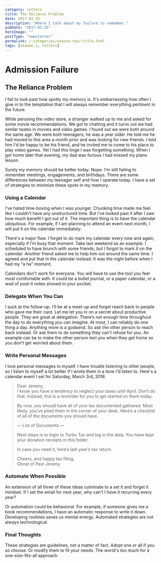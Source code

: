 ```yaml
---
category: letters
title: The Reliance Problem
date: 2017-02-25
description: "Where I talk about my failure to remember."
pubDate: "2017-02-25"
heroImage: ""
postType: "newsletter"
permalink: /:categories/season-two/:title.html
tags: [season_2, letters]
---
```


# Admission Failure

## The Reliance Problem

I fail to look past how spotty my memory is. It's embarrassing how often I give in to the temptation that I will always remember everything pertinent in the future.

While perusing the video store, a stranger walked up to me and asked for some movie recommendations. We got to chatting and it turns out we had similar tastes in movies and video games. I found out we were both around the same age. We were both teenagers; he was a year older. He told me he had moved to this area a month prior and was looking for new friends. I told him I'd be happy to be his friend, and he invited me to come to his place to play video games. Yet I had this tinge I was forgetting something. When I got home later that evening, my dad was furious I had missed my piano lesson.

Surely my memory should be better today. Nope. I’m still failing to remember meetings, engagements, and birthdays. There are some differences between my teenager self and how I operate today. I have a set of strategies to minimize these spots in my memory.

### Using a Calendar

I’ve hated time-boxing when I was younger. Chunking time made me feel like I couldn’t have any unstructured time. But I’ve looked past it after I saw how much benefit I got out of it. The important thing is to have the calendar ubiquitous. For example, if I am planning to attend an event next month, I will put it on the calendar immediately.

There's a major flaw. I forget to do mark my calendar every now and again, especially if I’m busy that moment. Take last weekend as an example. I scheduled to have brunch with some friends, but I forgot to mark it on the calendar. Another friend asked me to help him out around the same time. I agreed and put that in the calendar instead. It was the night before when I had my “a ha” moment.

Calendars don't work for everyone. You will have to use the tool you feel most comfortable with. It could be a bullet journal, or a paper calendar, or a wad of post-it notes shoved in your pocket.

### Delegate When You Can

I suck at the follow-up. I’ll be at a meet-up and forget reach back to people who gave me their card. Let me let you in on a secret about productive people. They are great at delegation. There’s not enough time throughout the day to do everything you can imagine. At most, I can reliably do one thing a day. Anything more is a godsend. So ask the other person to reach back instead. Or ask them to do something they can't refuse for you. An example can be to make the other person text you when they get home so you don't get worried about them.

### Write Personal Messages

I love personal messages to myself. I have trouble listening to other people, so I listen to myself a lot better if I wrote them in a tone I'd listen to. Here's a calendar event I set for Saturday, March 3rd, 2018.

> Dear Jeremy,  
> I know you have a tendency to neglect your taxes until April. Don’t do that. Instead, this is a reminder for you to get started on them today.  
>  
> By now, you should have all of your tax documented gathered. Most likely, you’ve piled them in the corner of your desk. Here’s a checklist of all of the documents you should have.  
>   
> — List of Documents —  
>    
> Next steps is to login to Turbo Tax and log in the data. You have kept your donation receipts in this folder.  
>    
> In case you need it, here’s last year’s tax return.  
>    
> Cheers, and happy tax filing,  
Ghost of Past Jeremy

### Automate When Possible

An extension of all three of these ideas culminate to a set it and forget it mindset. If I set the email for next year, why can't I have it recurring every year?

Or automation could be behavioral. For example, if someone gives me a book recommendations, I have an automatic response to write it down. Developing routines saves us mental energy. Automated strategies are not always technological.

### Final Thoughts

These strategies are guidelines, not a matter of fact. Adopt one or all if you so choose. Or modify them to fit your needs. The world's too much for a one-size-fits-all approach.
